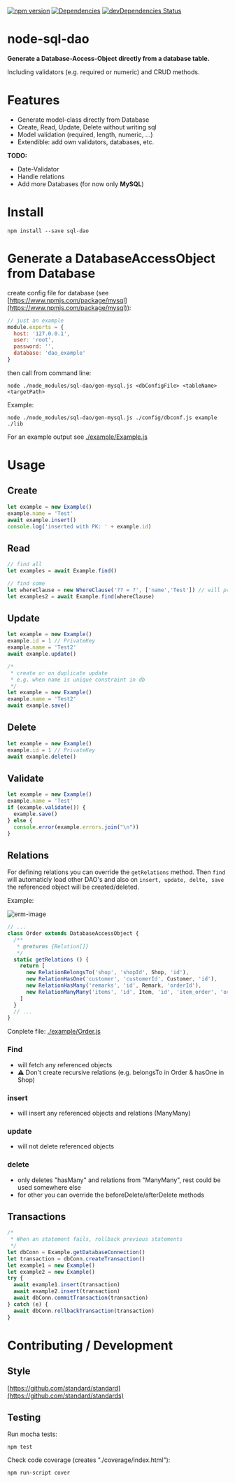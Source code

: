 [![npm version](https://badge.fury.io/js/sql-dao.svg)](http://badge.fury.io/js/sql-dao)
[![Dependencies](https://david-dm.org/loge5/node-sql-dao.svg)](https://david-dm.org/loge5/node-sql-dao) 
[![devDependencies Status](https://david-dm.org/loge5/node-sql-dao/dev-status.svg)](https://david-dm.org/loge5/node-sql-dao?type=dev)

# node-sql-dao

**Generate a Database-Access-Object directly from a database table.**

Including validators (e.g. required or numeric) and CRUD methods.

# Features

- Generate model-class directly from Database
- Create, Read, Update, Delete without writing sql
- Model validation (required, length, numeric, ...)
- Extendible: add own validators, databases, etc.

**TODO:**

- Date-Validator
- Handle relations
- Add more Databases (for now only **MySQL**)

# Install

```npm install --save sql-dao```

# Generate a DatabaseAccessObject from Database

create config file for database (see [https://www.npmjs.com/package/mysql](https://www.npmjs.com/package/mysql)):

```JavaScript
// just an example
module.exports = {
  host: '127.0.0.1',
  user: 'root',
  password: '',
  database: 'dao_example'
}
```

then call from command line:
```Shell
node ./node_modules/sql-dao/gen-mysql.js <dbConfigFile> <tableName> <targetPath>
```

Example:
```Shell
node ./node_modules/sql-dao/gen-mysql.js ./config/dbconf.js example ./lib
```

For an example output see [./example/Example.js](./example/Example.js)

# Usage

## Create

```JavaScript
let example = new Example()
example.name = 'Test'
await example.insert()
console.log('inserted with PK: ' + example.id)
```

## Read
```JavaScript
// find all
let examples = await Example.find()

// find some
let whereClause = new WhereClause('?? = ?', ['name','Test']) // will prepare params
let examples2 = await Example.find(whereClause)
```
## Update

```JavaScript
let example = new Example()
example.id = 1 // PrivateKey
example.name = 'Test2'
await example.update()

/*
 * create or on duplicate update
 * e.g. when name is unique constraint in db
 */ 
let example = new Example()
example.name = 'Test2'
await example.save()
```

## Delete

```JavaScript
let example = new Example()
example.id = 1 // PrivateKey
await example.delete()
```

## Validate
```JavaScript
let example = new Example()
example.name = 'Test'
if (example.validate()) {
  example.save()
} else {
  console.error(example.errors.join("\n"))
}
```

## Relations

For defining relations you can override the `getRelations` method.
Then `find` will automaticly load other DAO's and also on `insert, update, delte, save` the referenced object will be created/deleted.

Example:

![erm-image](example/erm.png "Example ERM")

```JavaScript
// ...
class Order extends DatabaseAccessObject {
  /**
   * @returns {Relation[]}
   */
  static getRelations () {
    return [
      new RelationBelongsTo('shop', 'shopId', Shop, 'id'),
      new RelationHasOne('customer', 'customerId', Customer, 'id'),
      new RelationHasMany('remarks', 'id', Remark, 'orderId'),
      new RelationManyMany('items', 'id', Item, 'id', 'item_order', 'orderId', 'itemId')
    ]
  }
  // ...
}
```
Conplete file: [./example/Order.js](./example/Order.js)

### Find

* will fetch any referenced objects
* ⚠️ Don't create recursive relations (e.g. belongsTo in Order & hasOne in Shop)

### insert

* will insert any referenced objects and relations (ManyMany)

### update

* will not delete referenced objects

### delete

* only deletes "hasMany" and relations from "ManyMany", rest could be used somewhere else
* for other you can override the beforeDelete/afterDelete methods

## Transactions

```JavaScript
/*
 * When an statement fails, rollback previous statements
 */
let dbConn = Example.getDatabaseConnection()
let transaction = dbConn.createTransaction()
let example1 = new Example()
let example2 = new Example()
try {
  await example1.insert(transaction)
  await example2.insert(transaction)
  await dbConn.commitTransaction(transaction)
} catch (e) {
  await dbConn.rollbackTransaction(transaction)
}
```


# Contributing / Development

## Style

[https://github.com/standard/standard](https://github.com/standard/standards)

## Testing

Run mocha tests:

`npm test`

Check code coverage (creates "./coverage/index.html"):

`npm run-script cover`
